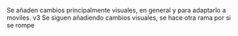 Se añaden cambios principalmente visuales, en general y para adaptarlo a moviles.
v3
Se siguen añadiendo cambios visuales, se hace otra rama por si se rompe
